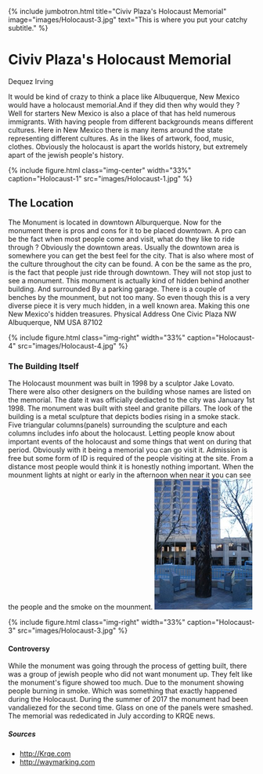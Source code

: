 ---
---
{% include jumbotron.html
title="Civiv Plaza's Holocaust Memorial"
image="images/Holocaust-3.jpg"
text="This is where you put your catchy subtitle."
%} 
# Civiv Plaza's Holocaust Memorial
Dequez Irving

It would be kind of crazy to think a place like Albuquerque, New Mexico would have a holocaust memorial.And if they did then why would they ? Well for starters New Mexico is also a place of that has held numerous immigrants. With having people from different backgrounds means different cultures. Here in New Mexico there is many items around the state representing different cultures. As in the likes of artwork, food, music, clothes. Obviously the holocaust is apart the worlds history, but extremely apart of the jewish people's history.


{% include figure.html
  class="img-center"
  width="33%"
  caption="Holocaust-1"
  src="images/Holocaust-1.jpg"
%}


## The Location
The Monument is located in downtown Alburquerque. Now for the monument there is pros and cons for it to be placed downtown. A pro can be the fact when most people come and visit, what do they like to ride through ? Obviously the downtown areas. Usually the downtown area is somewhere you can get the best feel for the city. That is also where most of the culture throughout the city can be found. A con be the same as the pro, is the fact that people just ride through downtown. They will not stop just to see a monument. This monument is actually kind of hidden behind another building. And surrounded By a parking garage. There is a couple of benches by the mounment, but not too many. So even though this is a very diverse piece it is very much hidden, in a well known area. Making this one New Mexico's hidden treasures.
Physical Address
One Civic Plaza NW
Albuquerque, NM USA
87102

{% include figure.html
  class="img-right"
  width="33%"
  caption="Holocaust-4"
  src="images/Holocaust-4.jpg"
%}


### The Building Itself
The Holocaust mounment was built in 1998 by a sculptor Jake Lovato. There were also other designers on the building whose names are listed on the memorial. The date it was officially dediacted to the city was January 1st 1998. The monument was built with steel and granite pillars. The look of the building is a metal sculpture that depicts bodies rising in a smoke stack. Five triangular columns(panels) surrounding the sculpture and each columns includes info about the holocaust. Letting people know about important events of the holocaust and some things that went on during that period. Obviously with it being a memorial you can go visit it. Admission is free but some form of ID is required of the people visiting at the site. From a distance most people would think it is honestly nothing important. When the mounment lights at night or early in the afternoon when near it you can see the people and the smoke on the mounment.
![Holocaust-3.jpg](images/Holocaust-3.jpg)

{% include figure.html
  class="img-right"
  width="33%"
  caption="Holocaust-3"
  src="images/Holocaust-3.jpg"
%}


#### Controversy
While the monument was going through the process of getting built, there was a group of jewish people who did not want monument up. They felt like the monument's figure showed too much. Due to the monument showing people burning in smoke. Which was something that exactly happened during the Holocaust.  During the summer of 2017 the monument had been vandaliezed for the second time. Glass on one of the panels were smashed. The memorial was rededicated in July according to KRQE news.

##### Sources
 - http://Krqe.com
- http://waymarking.com
